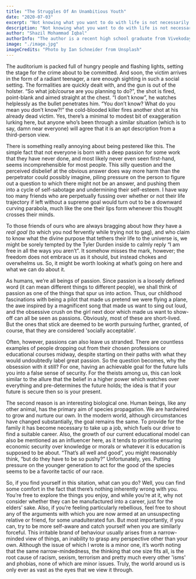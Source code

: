 ```yaml
---
title: "The Struggles Of An Unambitious Youth"
date: "2020-07-03"
excerpt: "Not knowing what you want to do with life is not necessarily a bad thing."
description: "Not knowing what you want to do with life is not necessarily a bad thing."
author: "Shazil Mohammad Iqbal"
authorInfo: "The author is a recent high school graduate from Vivekodayam Boys' Higher Secondary School, Thrissur, Kerala."
image: "./image.jpg"
imageCredits: "Photo by Ian Schneider from Unsplash"
---
```


The auditorium is packed full of hungry people and flashing lights, setting the stage for the crime about to be committed. And soon, the victim arrives in the form of a radiant teenager, a rare enough sighting in such a social setting. The formalities are quickly dealt with, and the gun is out of the holster. “So what job/course are you planning to do?”, the shot is fired, point-blank and aimed straight at the chest. “I don’t know”, he watches helplessly as the bullet penetrates him. “You don’t know? What do you mean you don’t know?!” the cold-blooded killer fires another shot at his already dead victim. Yes, there’s a minimal to modest bit of exaggeration lurking here, but anyone who’s been through a similar situation (which is to say, damn near everyone) will agree that it is an apt description from a third-person view.

There is something really annoying about being pestered like this. The simple fact that not everyone is born with a deep passion for some work that they have never done, and most likely never even seen first-hand, seems incomprehensible for most people. This silly question and the perceived disbelief at the obvious answer does way more harm than the perpetrator could possibly imagine, piling pressure on the person to figure out a question to which there might not be an answer, and pushing them into a cycle of self-sabotage and undermining their self-esteem. I have way too many friends who are perpetually fussing over whether or not their life trajectory if left without a supreme goal would turn out to be a downward curving parabola, much like the one their lips form whenever this thought crosses their minds.

To those friends of ours who are always bragging about how _they_ have a _real goal_ (to which you nod fervently while trying not to gag), and who claim to know what the divine purpose that tethers their life to the universe is, we might be sorely tempted by the Tyler Durden inside to calmly reply “I am free in all the ways you aren’t”. It somehow misses the mark, however; the freedom does not embrace us as it should, but instead chokes and overwhelms us. So, it might be worth looking at what’s going on here and what we can do about it.

As humans, we’re all beings of passion. Since passion is a loosely defined word (it can mean different things to different people), we shall think of passion as one of the things that spur us into action. Thus, our childhood fascinations with being a pilot that made us pretend we were flying a plane, the awe inspired by a magnificent song that made us want to sing out loud, and the obsessive crush on the girl next door which made us want to show-off can all be seen as passions. Obviously, most of these are short-lived. But the ones that stick are deemed to be worth pursuing further, granted, of course, that they are considered 'socially acceptable'.

Often, however, passions can also leave us stranded. There are countless examples of people dropping out from their chosen professions or educational courses midway, despite starting on their paths with what they would undoubtedly label great passion. So the question becomes, why the obsession with it still? For one, having an achievable goal for the future lulls you into a false sense of security. For the theists among us, this can look similar to the allure that the belief in a higher power which watches over everything and pre-determines the future holds; the idea is that if your future is secure then so is your present.

The second reason is an interesting biological one. Human beings, like any other animal, has the primary aim of species propagation. We are hardwired to grow and nurture our own. In the modern world, although circumstances have changed substantially, the goal remains the same. To provide for the family it has become necessary to take up a job, which fuels our drive to find a suitable career. Also, the growth of our current educational model can also be mentioned as an influencer here, as it tends to prioritise ensuring economic security over knowledge or morals or whatever it is education is supposed to be about. “That’s all well and good”, you might reasonably think, “but do they have to be so pushy?” Unfortunately, yes. Putting pressure on the younger generation to act for the good of the species seems to be a favorite tactic of our race.

So, if you find yourself in this sitation, what can you do? Well, you can find some comfort in the fact that there’s nothing inherently wrong with you. You’re free to explore the things you enjoy, and while you’re at it, why not consider whether they can be manufactured into a career, just for the elders’ sake. Also, if you’re feeling particularly rebellious, feel free to shout any of the arguments with which you are now armed at an unsuspecting relative or friend, for some unadulterated fun. But most importantly, if you can, try to be more self-aware and catch yourself when you are similarly forceful. This irritable brand of behaviour usually arises from a narrow-minded view of things, an inability to grasp any perspective other than your own. Although the issue of which I wrote is a minor one, it’s worth noting that the same narrow-mindedness, the thinking that one size fits all, is the root cause of racism, sexism, terrorism and pretty much every other 'isms' and phobias, none of which are minor issues. Truly, the world around us is only ever as vast as the eyes that we view it through.
